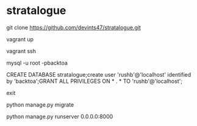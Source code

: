 # stratalogue
git clone https://github.com/devints47/stratalogue.git

vagrant up

vagrant ssh

mysql -u root -pbacktoa

CREATE DATABASE stratalogue;create user 'rushb'@'localhost' identified by 'backtoa';GRANT ALL PRIVILEGES ON * . * TO 'rushb'@'localhost';

exit

python manage.py migrate

python manage.py runserver 0.0.0.0:8000
